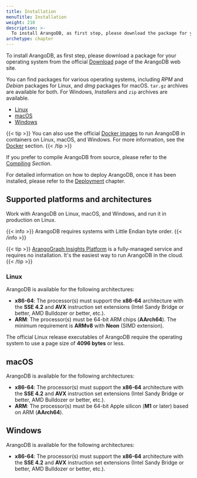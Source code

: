 ```yaml
---
title: Installation
menuTitle: Installation
weight: 210
description: >-
  To install ArangoDB, as first step, please download the package for your OperatingSystem from the official Download page of the ArangoDB web site
archetype: chapter
---
```

To install ArangoDB, as first step, please download a package for your operating
system from the official [Download](https://www.arangodb.com/download)
page of the ArangoDB web site.

You can find packages for various operating systems, including _RPM_ and _Debian_
packages for Linux, and _dmg_ packages for macOS. `tar.gz` archives are available
for both. For Windows, _Installers_ and `zip` archives are available.

- [Linux](linux/_index.md)
- [macOS](macos.md)
- [Windows](windows.md)

{{< tip >}}
You can also use the official [Docker images](https://hub.docker.com/_/arangodb/)
to run ArangoDB in containers on Linux, macOS, and Windows. For more information,
see the [Docker](docker.md) section.
{{< /tip >}}

If you prefer to compile ArangoDB from source, please refer to the [Compiling](compiling/_index.md)
_Section_.

For detailed information on how to deploy ArangoDB, once it has been installed,
please refer to the [Deployment](../../deploy/deployment/_index.md) chapter.

## Supported platforms and architectures

Work with ArangoDB on Linux, macOS, and Windows, and run it in production on Linux.

{{< info >}}
ArangoDB requires systems with Little Endian byte order.
{{< /info >}}

{{< tip >}}
[ArangoGraph Insights Platform](https://cloud.arangodb.com/)
is a fully-managed service and requires no installation. It's the easiest way
to run ArangoDB in the cloud.
{{< /tip >}}

### Linux

ArangoDB is available for the following architectures:

- **x86-64**: The processor(s) must support the **x86-64** architecture with the
  **SSE 4.2** and **AVX** instruction set extensions (Intel Sandy Bridge or better,
  AMD Bulldozer or better, etc.).
- **ARM**: The processor(s) must be 64-bit ARM chips (**AArch64**). The minimum
  requirement is **ARMv8** with **Neon** (SIMD extension).

The official Linux release executables of ArangoDB require the operating system
to use a page size of **4096 bytes** or less.

## macOS

ArangoDB is available for the following architectures:

- **x86-64**: The processor(s) must support the **x86-64** architecture with the
  **SSE 4.2** and **AVX** instruction set extensions (Intel Sandy Bridge or better,
  AMD Bulldozer or better, etc.).
- **ARM**: The processor(s) must be 64-bit Apple silicon (**M1** or later) based on
  ARM (**AArch64**). 

## Windows  

ArangoDB is available for the following architectures:

- **x86-64**: The processor(s) must support the **x86-64** architecture with the
  **SSE 4.2** and **AVX** instruction set extensions (Intel Sandy Bridge or better,
  AMD Bulldozer or better, etc.).